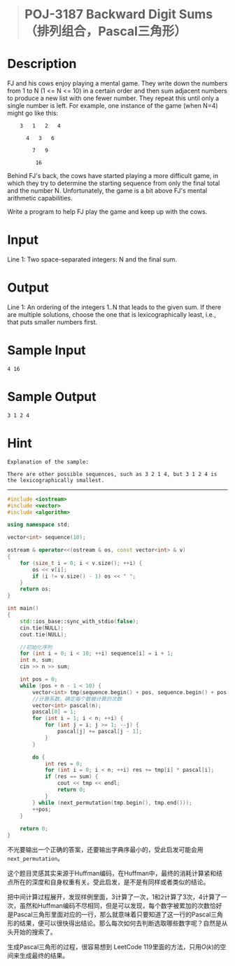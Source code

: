 > # POJ-3187 Backward Digit Sums（排列组合，Pascal三角形）

# Description

FJ and his cows enjoy playing a mental game. They write down the numbers from 1 to N (1 <= N <= 10) in a certain order and then sum adjacent numbers to produce a new list with one fewer number. They repeat this until only a single number is left. For example, one instance of the game (when N=4) might go like this:

```
    3   1   2   4

      4   3   6

        7   9

         16
```

Behind FJ's back, the cows have started playing a more difficult game, in which they try to determine the starting sequence from only the final total and the number N. Unfortunately, the game is a bit above FJ's mental arithmetic capabilities.

Write a program to help FJ play the game and keep up with the cows.

# Input

Line 1: Two space-separated integers: N and the final sum.

# Output

Line 1: An ordering of the integers 1..N that leads to the given sum. If there are multiple solutions, choose the one that is lexicographically least, i.e., that puts smaller numbers first.

# Sample Input

```
4 16
```

# Sample Output

```
3 1 2 4
```

# Hint

```
Explanation of the sample:

There are other possible sequences, such as 3 2 1 4, but 3 1 2 4 is the lexicographically smallest.
```

-----

```c++
#include <iostream>
#include <vector>
#include <algorithm>

using namespace std;

vector<int> sequence(10);

ostream & operator<<(ostream & os, const vector<int> & v)
{
    for (size_t i = 0; i < v.size(); ++i) {
        os << v[i];
        if (i != v.size() - 1) os << " ";
    }
    return os;
}

int main()
{
    std::ios_base::sync_with_stdio(false);
    cin.tie(NULL);
    cout.tie(NULL);

    //初始化序列
    for (int i = 0; i < 10; ++i) sequence[i] = i + 1;
    int n, sum;
    cin >> n >> sum;

    int pos = 0;
    while (pos + n - 1 < 10) {
        vector<int> tmp(sequence.begin() + pos, sequence.begin() + pos + n);
        //计算系数，确定每个数被计算的次数
        vector<int> pascal(n);
        pascal[0] = 1;
        for (int i = 1; i < n; ++i) {
            for (int j = i; j >= 1; --j) {
                pascal[j] += pascal[j - 1];
            }
        }

        do {
            int res = 0;
            for (int i = 0; i < n; ++i) res += tmp[i] * pascal[i];
            if (res == sum) {
                cout << tmp << endl;
                return 0;
            }
        } while (next_permutation(tmp.begin(), tmp.end()));
        ++pos;
    }
 
    return 0;
}
```

不光要输出一个正确的答案，还要输出字典序最小的，受此启发可能会用`next_permutation`。

这个题目灵感其实来源于Huffman编码，在Huffman中，最终的消耗计算紧和结点所在的深度和自身权重有关。受此启发，是不是有同样或者类似的结论。

把中间计算过程展开，发现样例里面，3计算了一次，1和2计算了3次，4计算了一次，虽然和Huffman编码不尽相同，但是可以发现，每个数字被累加的次数恰好是Pascal三角形里面对应的一行，那么就意味着只要知道了这一行的Pascal三角形的结果，便可以很快得出结论。那么每次如何去判断选取哪些数字呢？自然是从头开始的搜索了。

生成Pascal三角形的过程，很容易想到 LeetCode 119里面的方法，只用$O(k)$的空间来生成最终的结果。

